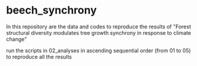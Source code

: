 # beech_synchrony
In this repository are the data and codes to reproduce the results of "Forest structural diversity modulates tree growth synchrony in response to climate change"

run the scripts in 02_analyses in ascending sequential order (from 01 to 05) to reproduce all the results

